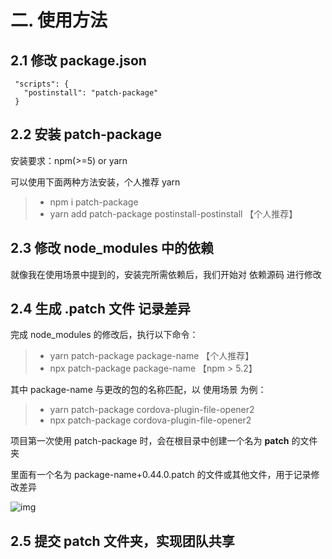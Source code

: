 # 二. 使用方法

## 2.1 修改 package.json

```
 "scripts": {
   "postinstall": "patch-package"
 }
```

## 2.2 安装 patch-package

安装要求：npm(>=5) or yarn

可以使用下面两种方法安装，个人推荐 yarn

> - npm i patch-package
> - yarn add patch-package postinstall-postinstall 【个人推荐】

## 2.3 修改 node_modules 中的依赖

就像我在使用场景中提到的，安装完所需依赖后，我们开始对 依赖源码 进行修改

## 2.4 生成 .patch 文件 记录差异

完成 node_modules 的修改后，执行以下命令：

> - yarn patch-package package-name 【个人推荐】
> - npx patch-package package-name 【npm > 5.2】

其中 package-name 与更改的包的名称匹配，以 使用场景 为例：

> - yarn patch-package cordova-plugin-file-opener2
> - npx patch-package cordova-plugin-file-opener2

项目第一次使用 patch-package 时，会在根目录中创建一个名为 **patch** 的文件夹

里面有一个名为 package-name+0.44.0.patch 的文件或其他文件，用于记录修改差异

![img](https://img-blog.csdnimg.cn/0a53688ccdf844d6bbb398fb8c375cca.png?x-oss-process=image/watermark,type_d3F5LXplbmhlaQ,shadow_50,text_Q1NETiBATHlyZWxpb24=,size_20,color_FFFFFF,t_70,g_se,x_16)

## 2.5 提交 patch 文件夹，实现团队共享